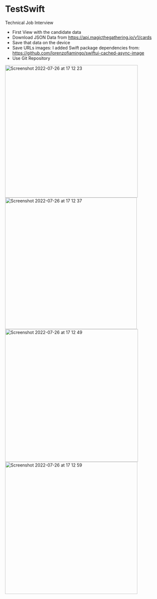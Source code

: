 # TestSwift 

Technical Job Interview

- First View with the candidate data
- Download JSON Data from https://api.magicthegathering.io/v1/cards
- Save that data on the device
- Save URLs images:
 I added Swift package dependencies from: https://github.com/lorenzofiamingo/swiftui-cached-async-image
- Use Git Repository

<img width="432" alt="Screenshot 2022-07-26 at 17 12 23" src="https://user-images.githubusercontent.com/95548635/181043615-de4fb586-433b-4651-ac09-4cc7450d620a.png">
<img width="429" alt="Screenshot 2022-07-26 at 17 12 37" src="https://user-images.githubusercontent.com/95548635/181043636-0b136cbc-482e-4f09-91ef-8d68969f1369.png">
<img width="433" alt="Screenshot 2022-07-26 at 17 12 49" src="https://user-images.githubusercontent.com/95548635/181043646-f9093e25-b80a-4d06-a5bd-261b4e272827.png">
<img width="431" alt="Screenshot 2022-07-26 at 17 12 59" src="https://user-images.githubusercontent.com/95548635/181043658-2a7a316c-4200-4a7f-b7a7-d97361a87447.png">
